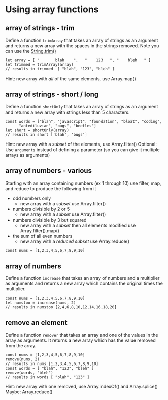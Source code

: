 # Using array functions

## array of strings  - trim
Define a function `trimArray` that takes an array of strings as an argument and returns a new array with the spaces in the strings removed.
Note you can use the [String.trim()](https://developer.mozilla.org/en-US/docs/Web/JavaScript/Reference/Global_Objects/String/Trim)

```
let array = [ "       blah    ",   "    123   ", "    bleh   " ]
let trimmed = trimArray(array)
// results in trimmed  [ "blah", "123", "bleh" ]
```
Hint: new array with _all_ of the same elements, use Array.map()

## array of strings - short / long 
Define a function `shortOnly` that takes an array of strings as an argument and returns a new array with 
strings less than 5 characters.  
```
const words = ["blah", "javascript", "foundation", "bloat", "coding", 
      "antediluvian", "bugs", "beetles"]
let short = shortOnly(array)
// results in short ['blah', 'bugs']
```
Hint: new array with a _subset_ of the elements, use Array.filter()
Optional: Use `arguments` instead of defining a parameter (so you can give it multiple arrays as arguments)
<!-- 
for future use
https://www.npmjs.com/package/an-array-of-english-words  
-->
## array of numbers - various
Starting with an array containing numbers (ex 1 through 10) use filter, map, and reduce to produce the following from it
* odd numbers only
  * new array with a _subset_ use Array.filter()
* numbers divisible by 2 or 5
  * new array with a _subset_ use Array.filter()
* numbers divisible by 3 but squared
  * new array with a _subset_ then all elements modified use Array.filter().map()
* the sum of all even numbers
  *  new array with a _reduced subset_ use Array.reduce()
```
const nums = [1,2,3,4,5,6,7,8,9,10]
```
## array of numbers 
Define a function `increase` that takes an array of numbers and a multiplier as arguments and returns a new array which contains the original times the multiplier.
```
const nums = [1,2,3,4,5,6,7,8,9,10]
let numstoo = increase(nums, 2)
// results in numstoo [2,4,6,8,10,12,14,16,18,20]
```
## remove an element
Define a function `remover` that takes an array and one of the values in the array as arguments.  It returns a new array which has the value removed from the array.
```
const nums = [1,2,3,4,5,6,7,8,9,10]
remove(nums, 2)
// results in nums [1,2,3,4,5,6,7,8,9,10]
const words = [ "blah", "123", "bleh" ]
remove(words, "bleh")
// results in words [ "blah", "123" ]
```
Hint: new array with one removed, use Array.indexOf() and Array.splice()
Maybe: Array.reduce()

